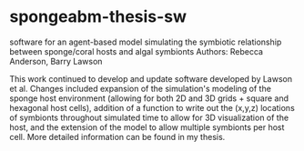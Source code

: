 # spongeabm-thesis-sw
software for an agent-based model simulating the symbiotic relationship between sponge/coral hosts and algal symbionts
Authors: Rebecca Anderson, Barry Lawson

This work continued to develop and update software developed by Lawson et al. Changes included expansion of the simulation's modeling of the sponge host environment (allowing for both 2D and 3D grids + square and hexagonal host cells), addition of a function to write out the (x,y,z) locations of symbionts throughout simulated time to allow for 3D visualization of the host, and the extension of the model to allow multiple symbionts per host cell. More detailed information can be found in my thesis.
